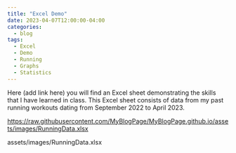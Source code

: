 ```yaml
---
title: "Excel Demo"
date: 2023-04-07T12:00:00-04:00
categories:
  - blog
tags:
  - Excel
  - Demo
  - Running
  - Graphs
  - Statistics
---
```


Here (add link here) you will find an Excel sheet demonstrating the skills that I have learned in class.
This Excel sheet consists of data from my past running workouts dating from September 2022 to April 2023.

https://raw.githubusercontent.com/MyBlogPage/MyBlogPage.github.io/assets/images/RunningData.xlsx

assets/images/RunningData.xlsx
